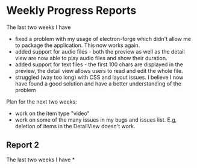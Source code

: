 # Weekly Progress Reports
The last two weeks I have 
* fixed a problem with my usage of electron-forge which didn't allow me to package the application. This now works again.
* added support for audio files - both the preview as well as the detail view are now able to play audio files and show their duration.
* added support for text files - the first 100 chars are displayed in the preview, the detail view allows users to read and edit the whole file.
* struggled (way too long) with CSS and layout issues. I believe I now have found a good solution and have a better understanding of the problem

Plan for the next two weeks:
* work on the item type "video"
* work on some of the many issues in my bugs and issues list. E.g, deletion of items in the DetailView doesn't work.


## Report 2
The last two weeks I have
*